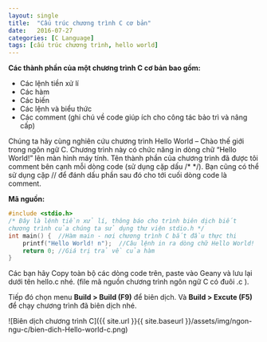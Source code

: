```yaml
---
layout: single
title:  "Cấu trúc chương trình C cơ bản"
date:   2016-07-27
categories: [C Language]
tags: [cấu trúc chương trình, hello world]
---
```


**Các thành phần của một chương trình C cơ bản bao gồm:**

* Các lệnh tiền xử lí
* Các hàm
* Các biến
* Các lệnh và biểu thức
* Các comment (ghi chú về code giúp ích cho công tác bảo trì và nâng cấp)

Chúng ta hãy cùng nghiên cứu chương trình Hello World – Chào thế giới trong ngôn ngữ C. Chương trình này có chức năng in dòng chữ “Hello World!” lên màn hình máy tính. Tên thành phần của chương trình đã được tôi comment bên cạnh mỗi dòng code (sử dụng cặp dấu /* */). Bạn cũng có thể sử dụng cặp // để đánh dấu phần sau đó cho tới cuối dòng code là comment.

**Mã nguồn:**

~~~c
#include <stdio.h>
/* Đây là lệnh tiền xử lí, thông báo cho trình biên dịch biết
chương trình của chúng ta sử dụng thư viện stdio.h */
int main() {  //Hàm main - nơi chương trình C bắt đầu thực thi
	printf("Hello World! n");  //Câu lệnh in ra dòng chữ Hello World!
	return 0; //Giá trị trả về của hàm
}
~~~

Các bạn hãy Copy toàn bộ các dòng code trên, paste vào Geany và lưu lại dưới tên hello.c nhé. (file mã nguồn chương trình ngôn ngữ C có đuôi .c ).

Tiếp đó chọn menu **Build > Build (F9)** để biên dịch. Và **Build > Excute (F5)** để chạy chương trình đã biên dịch nhé.

![Biên dịch chương trình C]({{ site.url }}{{ site.baseurl }}/assets/img/ngon-ngu-c/bien-dich-Hello-world-c.png)
